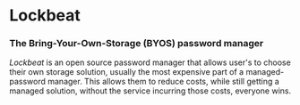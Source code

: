 # Lockbeat
### The Bring-Your-Own-Storage (BYOS) password manager 

_Lockbeat_ is an open source password manager that allows user's to choose their own storage solution, usually the most expensive part of a managed-password manager. This allows them to reduce costs, while still getting a managed solution, without the service incurring those costs, everyone wins.
